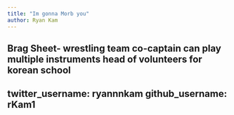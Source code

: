 ```yaml
---
title: "Im gonna Morb you"
author: Ryan Kam
---
```

Brag Sheet- 
wrestling team co-captain
can play multiple instruments
head of volunteers for korean school
---
twitter_username: ryannnkam
github_username: rKam1
---
